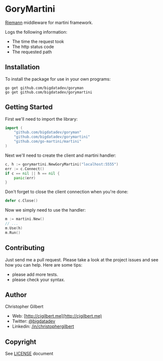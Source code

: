 # GoryMartini

[Riemann](https://github.com/aphyr/riemann) middleware for martini framework.

Logs the following information:
* The time the request took
* The http status code
* The requested path

## Installation

To install the package for use in your own programs:

```
go get github.com/bigdatadev/goryman
go get github.com/bigdatadev/gorymartini
```

## Getting Started

First we'll need to import the library:

```go
import (
    "github.com/bigdatadev/goryman"
    "github.com/bigdatadev/gorymartini"
	"github.com/go-martini/martini"
)
```

Next we'll need to create the client and martini handler:

```go
c, h := gorymartini.NewGoryMartini("localhost:5555")
err := c.Connect()
if c == nil || h == nil {
    panic(err)
}
```

Don't forget to close the client connection when you're done:

```go
defer c.Close()
```

Now we simply need to use the handler:

```go
m := martini.New()
// ...
m.Use(h)
m.Run()
```

## Contributing

Just send me a pull request. Please take a look at the project issues and see how you can help. Here are some tips:
- please add more tests.
- please check your syntax.

## Author

Christopher Gilbert

* Web: [http://cjgilbert.me](http://cjgilbert.me)
* Twitter: [@bigdatadev](https://twitter.com/bigdatadev)
* Linkedin: [/in/christophergilbert](https://www.linkedin.com/in/christophergilbert)

## Copyright

See [LICENSE](LICENSE) document